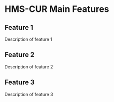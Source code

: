 # HMS-CUR Main Features

## Feature 1

Description of feature 1

## Feature 2

Description of feature 2

## Feature 3

Description of feature 3

